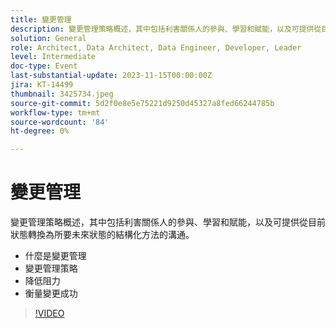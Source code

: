 ```yaml
---
title: 變更管理
description: 變更管理策略概述，其中包括利害關係人的參與、學習和賦能，以及可提供從目前狀態轉換為所要未來狀態的結構化方法的溝通。 變更管理變更管理策略阻力減緩衡量變更成功與否
solution: General
role: Architect, Data Architect, Data Engineer, Developer, Leader
level: Intermediate
doc-type: Event
last-substantial-update: 2023-11-15T00:00:00Z
jira: KT-14499
thumbnail: 3425734.jpeg
source-git-commit: 5d2f0e8e5e75221d9250d45327a8fed66244785b
workflow-type: tm+mt
source-wordcount: '84'
ht-degree: 0%

---
```



# 變更管理

變更管理策略概述，其中包括利害關係人的參與、學習和賦能，以及可提供從目前狀態轉換為所要未來狀態的結構化方法的溝通。

* 什麼是變更管理
* 變更管理策略
* 降低阻力
* 衡量變更成功

>[!VIDEO](https://video.tv.adobe.com/v/3425734/?learn=on)
